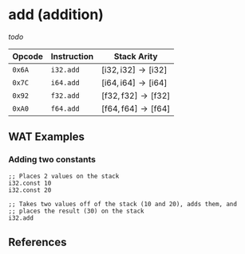 
# add (addition)

_todo_



| Opcode | Instruction | Stack Arity |
|--------|-------------|-------------|
| `0x6A` | `i32.add`   | $[ \mathsf{i32}, \mathsf{i32} ] \to [ \mathsf{i32} ]$ |
| `0x7C` | `i64.add`   | $[ \mathsf{i64}, \mathsf{i64} ] \to [ \mathsf{i64} ]$ |
| `0x92` | `f32.add`   | $[ \mathsf{f32}, \mathsf{f32} ] \to [ \mathsf{f32} ]$ |
| `0xA0` | `f64.add`   | $[ \mathsf{f64}, \mathsf{f64} ] \to [ \mathsf{f64} ]$ |



## WAT Examples

### Adding two constants

```wasm
;; Places 2 values on the stack
i32.const 10
i32.const 20

;; Takes two values off of the stack (10 and 20), adds them, and
;; places the result (30) on the stack
i32.add
```



## References

[^§2.4.1]: _WebAssembly Core Specification, Structure, Numeric Instructions_ - <https://webassembly.github.io/spec/core/bikeshed/#numeric-instructions%E2%91%A0>
[^§4.3.2.3]: _WebAssembly Core Specification, Execution, Numerics, Integer Operations, iaddn_ - <https://webassembly.github.io/spec/core/bikeshed/#-hrefop-iaddmathrmiadd_n-i_1-i_2>
[^§4.3.3.3]: _WebAssembly Core Specification, Execution, Numerics, Floating-Point Operations, faddn_ - <https://webassembly.github.io/spec/core/bikeshed/#-hrefop-faddmathrmfadd_n-z_1-z_2>

